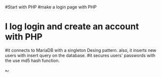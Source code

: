 #Start with PHP
#make a login page with PHP
# I log login and create an account with PHP
#it connects to MariaDB with a singleton Desing pattern. also, it inserts new users with insert query on the database.
#it secures users' passwords with the use md5 hash function.

٫ه
